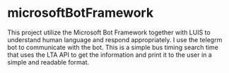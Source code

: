 # microsoftBotFramework

This project utilize the Microsoft Bot Framework together with LUIS to understand human language and respond appropriately. I use the telegrm bot to communicate with the bot. This is a simple bus timing search time that uses the LTA API to get the information and print it to the user in a simple and readable format.
